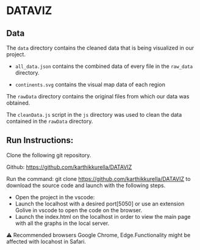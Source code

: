 # DATAVIZ

## Data

The `data` directory contains the cleaned data that is being visualized in our project.

- `all_data.json` contains the combined data of every file in the `raw_data` directory.

- `continents.svg` contains the visual map data of each region

The `rawData` directory contains the original files from which our data was obtained.

The `cleanData.js` script in the `js` directory was used to clean the data contained in the `rawData` directory.


## Run Instructions:

Clone the following git repository.

Github: https://github.com/karthikkurella/DATAVIZ

Run the command:  git clone https://github.com/karthikkurella/DATAVIZ to download the source code and launch with the following steps.

- Open the project in the vscode:
- Launch the localhost with a desired port[5050] or use an extension Golive in vscode to open the code on the browser.
- Launch the index.html on the localhost in order to view the main page with all the graphs in the local server.



:warning: Recommended browsers Google Chrome, Edge.Functionality might be affected with locahost in Safari.